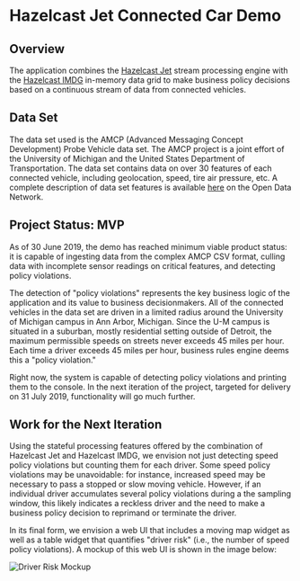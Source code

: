 # Hazelcast Jet Connected Car Demo

## Overview

The application combines the [Hazelcast Jet](https://jet.hazelcast.org) stream
processing engine with the [Hazelcast IMDG](https://hazelcast.org) in-memory
data grid to make business policy decisions based on a continuous stream of
data from connected vehicles.

## Data Set

The data set used is the AMCP (Advanced Messaging Concept Development) Probe
Vehicle data set. The AMCP project is a joint effort of the University of
Michigan and the United States Department of Transportation. The data set
contains data on over 30 features of each connected vehicle, including
geolocation, speed, tire air pressure, etc. A complete description of data set
features is available
[here](https://www.opendatanetwork.com/dataset/data.transportation.gov/7ee5-ppkq)
on the Open Data Network.

## Project Status: MVP

As of 30 June 2019, the demo has reached minimum viable product status: it is
capable of ingesting data from the complex AMCP CSV format, culling
data with incomplete sensor readings on critical features, and detecting
policy violations.

The detection of "policy violations" represents the key business logic of the
application and its value to business decisionmakers. All of the connected
vehicles in the data set are driven in a limited radius around the University
of Michigan campus in Ann Arbor, Michigan. Since the U-M campus is situated in
a suburban, mostly residential setting outside of Detroit, the maximum
permissible speeds on streets never exceeds 45 miles per hour. Each time a
driver exceeds 45 miles per hour, business rules engine deems this a "policy
violation."

Right now, the system is capable of detecting policy violations and printing
them to the console. In the next iteration of the project, targeted for
delivery on 31 July 2019, functionality will go much further.

## Work for the Next Iteration

Using the stateful processing features offered by the combination of Hazelcast
Jet and Hazelcast IMDG, we envision not just detecting speed policy violations
but counting them for each driver. Some speed policy violations may be
unavoidable: for instance, increased speed may be necessary to pass a stopped
or slow moving vehicle. However, if an individual driver accumulates several
policy violations during a the sampling window, this likely indicates a
reckless driver and the need to make a business policy decision to reprimand or
terminate the driver.

In its final form, we envision a web UI that includes a moving map widget as
well as a table widget that quantifies "driver risk" (i.e., the number of
speed policy violations). A mockup of this web UI is shown in the image below:

![Driver Risk Mockup](https://lsbeeler-exchange.s3-us-west-2.amazonaws.com/DriverRisk.png)